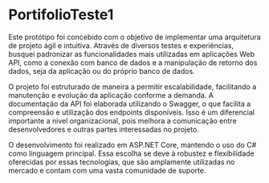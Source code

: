 # PortifolioTeste1

Este protótipo foi concebido com o objetivo de implementar uma arquitetura de projeto ágil e intuitiva. Através de diversos testes e experiências, busquei padronizar as funcionalidades mais utilizadas em aplicações Web API, como a conexão com banco de dados e a manipulação de retorno dos dados, seja da aplicação ou do próprio banco de dados.

O projeto foi estruturado de maneira a permitir escalabilidade, facilitando a manutenção e evolução da aplicação conforme a demanda. A documentação da API foi elaborada utilizando o Swagger, o que facilita a compreensão e utilização dos endpoints disponíveis. Isso é um diferencial importante a nível organizacional, pois melhora a comunicação entre desenvolvedores e outras partes interessadas no projeto.

O desenvolvimento foi realizado em ASP.NET Core, mantendo o uso do C# como linguagem principal. Essa escolha se deve à robustez e flexibilidade oferecidas por essas tecnologias, que são amplamente utilizadas no mercado e contam com uma vasta comunidade de suporte.
